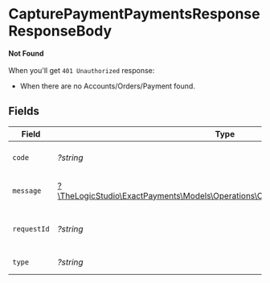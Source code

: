 # CapturePaymentPaymentsResponseResponseBody

**Not Found**\
\
When you'll get `401 Unauthorized` response:
- When there are no Accounts/Orders/Payment found.



## Fields

| Field                                                                                                                                      | Type                                                                                                                                       | Required                                                                                                                                   | Description                                                                                                                                | Example                                                                                                                                    |
| ------------------------------------------------------------------------------------------------------------------------------------------ | ------------------------------------------------------------------------------------------------------------------------------------------ | ------------------------------------------------------------------------------------------------------------------------------------------ | ------------------------------------------------------------------------------------------------------------------------------------------ | ------------------------------------------------------------------------------------------------------------------------------------------ |
| `code`                                                                                                                                     | *?string*                                                                                                                                  | :heavy_minus_sign:                                                                                                                         | Code of the api error.                                                                                                                     | payments-not-found-error                                                                                                                   |
| `message`                                                                                                                                  | [?\TheLogicStudio\ExactPayments\Models\Operations\CapturePaymentPaymentsMessage](../../models/operations/CapturePaymentPaymentsMessage.md) | :heavy_minus_sign:                                                                                                                         | Message explaining the error.                                                                                                              | No account found.                                                                                                                          |
| `requestId`                                                                                                                                | *?string*                                                                                                                                  | :heavy_minus_sign:                                                                                                                         | Request identifier in UUID format.                                                                                                         | bcc78633-cd09-4e7d-8f3b-d593fdc1439c                                                                                                       |
| `type`                                                                                                                                     | *?string*                                                                                                                                  | :heavy_minus_sign:                                                                                                                         | Type of the error.                                                                                                                         | resource-not-found-error                                                                                                                   |